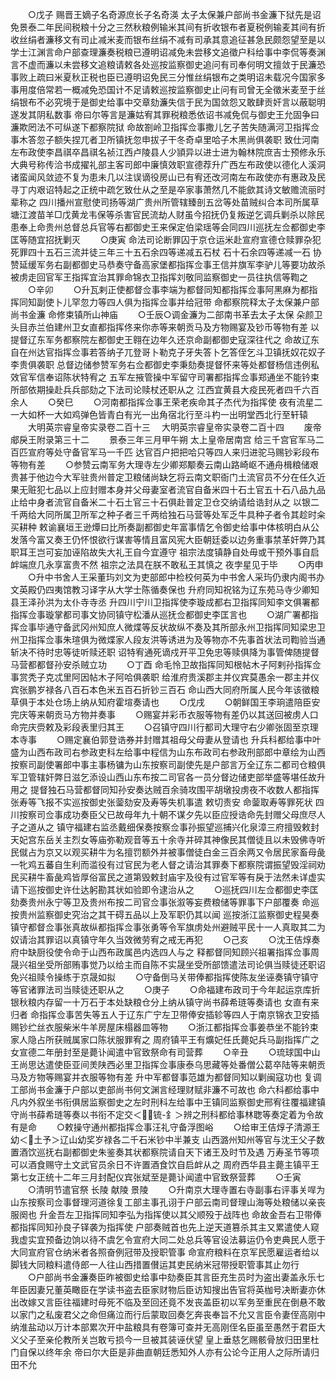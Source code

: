 <!-- { "loadSidebar": true } -->
　　○戊子  赐晋王嫡子名奇源庶长子名奇渶  太子太保兼户部尚书金濂下狱先是诏免景泰二年民间税粮十分之三然秋粮例输米其间有折收银布者夏税例输麦其间有折收丝绢者濂移文有司止减米麦而银布丝绢不减有司承其意追征甚急民颇怨望至是以学士江渊言命户部查理濂奏税粮已遵明诏减免未尝移文追徵户科给事中李侃等奏渊言不虚而濂以未尝移文追粮请敕各处巡按监察御史追问有司奉何明文擅敛于民濂恐事败上疏曰米夏秋正税也臣已遵明诏免民三分惟丝绢银布之类明诏未载况今国家多事用度倍常若一概减免恐国计不足请敕巡按监察御史止问有司曾无全徵米麦至于丝绢银布不必究境于是御史给事中交章劾濂失信于民为国敛怨又敢肆贡奸言以蔽聪明遂发其阴私数事  帝曰尔等言是濂姑宥其罪税粮悉依诏书减免侃与御史王允固争曰濂欺罔法不可纵遂下都察院狱  命故劄岭卫指挥佥事撒儿乞子苦失随满河卫指挥佥事木答忽子额失捏兀者卫所镇抚忽申拔子干冬奇卓里哈子木黑尚俱袭职  致仕河南左布政使李昌祺卒昌祺名祯江西卢陵县人少頴异以进士进为翰林院庶吉士预修永乐大典号称传洽书成擢礼部主客司郎中廉慎效职宣德荐升广西左布政使以德化人溪洞诸蛮闻风敛迹不复为患未几以注误谪役房山已有宥还改河南左布政使亦有惠政及民寻丁内艰诏特起之正统中疏乞致仕从之至是卒家事萧然几不能歛其诗文敏赡流丽时辈称之  四川播州宣慰使司扬等湖广贵州所管辖臻剖五岔等处苗贼纠合本司所属草塘江渡苗羊□戊黄龙韦保等杀害官民流劫人财虽今招抚仍复叛逆乞调兵剿杀以除民患奉上命贵州总督总兵官等右都御史王来保定伯梁瑶等会同四川巡抚左佥都御史李匡等随宜招抚剿灭
　　○庚寅  命法司论断罪囚于京仓运米赴宣府宣德仓赎罪杂犯死罪四十五石三流并徒三年三十五石余四等递减五石杖  石十石余四等递减一石  协赞延缓军务右副都御史马恭奏守备高家堡都指挥佥事王信并旗军李驴儿等要功故杀被虏走回官军王指挥宜治其罪命锦衣卫指挥刘敬同监察御史一员往执信等鞫之
　　○辛卯
　　○升瓦剌正使都督佥事李端为都督同知都指挥佥事阿黑麻为都指挥同知副使卜儿罕忽力等四人俱为指挥佥事并给冠带  命都察院释太子太保兼户部尚书金濂  命修束镇所山神庙
　　○壬辰○调金濂为二部南书革去太子太保  朵颜卫头目赤兰伯建州卫女直都指挥佟来你赤等来朝贡马及方物赐宴及钞币等物有差  以提督辽东军务都察院左都御史王翱在边年久还京命副都御史寇深往代之  命故辽东自在州达官指挥佥事若答纳子兀登哥卜勒克子牙失答卜乞答侄乞斗卫镇抚奴花奴子李贵俱袭职  总督边储参赞军务右佥都御史李秉劾奏提督怀来等处都督杨信违例私效官军信奉诏陈状特宥之  五军左掖管操中军留守司署都指挥佥事郑通坐不能钤束所部依期操赴兵兵部劾之下法司论赎杖还职从之  江西宜黄县大疫民死者四千六百余人
　　○癸巳
　　○河南都指挥佥事王荣老疾命其子杰代为指挥使  夜有流星二一大如杯一大如鸡弹色皆青白有光一出角宿北行至斗杓一出明堂西北行至轩辕
　　大明英宗睿皇帝实录卷二百十三
　大明英宗睿皇帝实录卷二百十四
　　废帝郕戾王附录第三十二
　　景泰三年三月甲午朔  太上皇帝居南宫  给三千宫官军马二百匹宣府等处守备官军马一千匹  达官百户把把哈只等四人来归进驼马赐钞彩段布等物有差
　　○参赞云南军务大理寺左少卿郑颙奏云南山路崎岖不通舟楫粮储艰贵甚于他边今大军驻贵州普定卫粮储尚缺乞将云南文职衙门土流官员不分在任久近果无赃犯七品以上应封赠本身并父母妻室者流官自备米四十石土官五十石八品九品止给中身者流官自备米二十石土官三十石俱赴普定卫仓交纳请给诰封从之  以银二千两给大同所属卫所军之种子者三千两给独石马营等处军乏牛具种子者令其趁时籴买耕种  敕谕襄垣王逊燂曰比所奏副都御史年富事情乞令御史给事中体核明白从公发落今富又奏王仍怀恨欲行谋害等情且富风宪大臣朝廷委以边务重事禁革奸弊乃其职耳王岂可妄加诬陷故失大礼王自今宜遵守  祖宗法度镇静自处毋或干预外事自启衅端庶几永享富贵不然  祖宗之法具在朕不敢私王其慎之  夜孛星见于毕
　　○丙申
　　○升中书舍人王采董玙刘文为吏部郎中检校何英为中书舍人采玙仍隶内阁书办文英殿仍四夷馆教习译字从大学士陈循奏保也  升府同知祝铭为辽东苑马寺少卿知县王泽孙洪为太仆寺寺丞  升四川宁川卫指挥使李璇成都右卫指挥同知李文俱署都指挥佥事璇掌都司事文协同镇守松潘从巡抚佥都御史李匡言也
　　○湖广署都指挥佥事毕通守备武冈州知庶人微煠等反状故纵不奏及其所部永州卫指挥同知梁忠卫州卫指挥佥事朱瑄俱为微煠家人段友洪等诱进为及等物亦不先事首状法司鞫验当通斩决不待时忠等徒听赎还职  诏特宥通死谪戍开平卫免忠等赎俱降为事管俾随提督马营都都督孙安杀贼立功
　　○丁酉  命毛怜卫故指挥同知根帖木子阿剌孙指挥佥事赏秃子克忒里阿因帖木子阿哈俱袭职  给淮府贵溪郡主并仪宾莫愚余一郡主并仪宾张鹏岁禄各八百石本色米五百石折钞三百石  命山西大同府所属人民今年该徵粮草俱于本处仓场上纳从知府霍塇奏请也
　　○戊戌
　　○朝鲜国王李珦遣陪臣安完庆等来朝贡马方物并奏事
　　○赐宴并彩币衣服等物有差仍以其送回被虏人口  命完庆赍敕及彩段表里归其王
　　○召镇守四川行都司大理守右少卿张固至京理本寺事
　　○赐定襄伯郭登诰券并封赠其祖母父母妻从登请也  升兵科都给事中叶盛为山西布政司右参政吏科左给事中程信为山东布政司右参政刑部郎中章绘为山西按察司副使署郎中事主事杨镛为山东按察司副使先是户部言万全辽东二都司仓粮俱军卫管辖奸弊日滋乞添设山西山东布按二司官各一员分督边储吏部举盛等堪任故升用之  提督独石马营都督同知孙安奏达贼百余骑攻围平胡墩投虏夜不收数人都指挥张寿等飞报不实巡按御史张蓥劾安及寿等失机事遣  敕切责安  命蓥取寿等罪死状  四川按察司佥事成功奏臣父已故母年九十朝不谋夕先以臣应授诰命先封赠父母庶尽人子之道从之  镇守福建右监丞戴细保奏按察佥事孙振望巡捕兴化泉漳三府擅毁敕封天妃宫东岳关主烈女等庙弥勒观音等五十余寺并碎其神像民其僧徒且以未毁佛寺听民僦占为京又以观买耕牛为名擅罚额外并被事僧徒白金三百余两又令居民家畜母彘一牝鸡五蕃自生利而滥役有过官民为老人督之请治其罪奏下都察院谓振望毁淫祠劝民买耕牛畜彘鸡皆厚俗富民之道第毁敕封庙宇及役有过官军等有戾于法然未详虚实请下巡按御史许仕达躬勘其状如验即令逮治从之
　　○巡抚四川左佥都御史李匡劾奏贵州永宁等卫及贵州布按二司官佥事张溆等妄费粮储等罪事下户部覆奏  命巡按贵州监察御史究治之其干碍五品以上及军职仍其以闻  巡按浙江监察御史程昊奏镇守都督佥事张真故纵都指挥佥事张勇等令军旗虏处州避贼平民十一人真取其二为奴请治其罪诏以真镇守年久当效微劳宥之戒无再犯
　　○己亥
　　○沈王佶焞奏府中缺厨役使令命于山西布政属邑内选四人与之  释都督同知顾兴祖署指挥佥事周晟兴祖坐受所部贿事觉乃以给主而自陈不实晟坐受所部馈遣法司论俱当赎徒还职诏免兴祖赎令操练于京晟如拟
　　○守备倒马关带俸都指挥使陈友坐诬奏镇守镇守等官诸罪法司当赎徒还职从之
　　○庚子
　　○命福建布政司于今年起运京库折银秋粮内存留一十万石于本处缺粮仓分上纳从镇守尚书薛希琏等奏请也  女直有来归者  命指挥佥事苦失等五人于辽东广宁左卫带俸安插轸等四人于南京锦衣卫安插赐钞纻丝衣服柴米牛羊房屋床榻器皿等物
　　○浙江都指挥佥事姜恭坐不能钤束家人隐占所获贼属家口陈状服罪宥之  周府镇平王有爌妃任氏薨妃兵马副指挥广之女宣德二年册封至是薨讣闻遣中官致祭命有司营葬
　　○辛丑
　　○琉球国中山王尚思达遣使臣亚间羙陕西必里卫指挥佥事康泰乌思藏等处番僧公葛卒陆等来朝贡马及方物等赐宴并衣服等物有差  升中军都督事范雄为都督同知以剿闽寇功也  复调工部尚书金濂于户部以吏部尚书何文渊言经理财赋非濂不可故也  命六科都给事中凡内外叙坐书衔俱居监察御史之左时刑科左给事中王镇同监察御史邢宥往覆福建镇守尚书薛希琏等奏以书衔不定交＜锍-釒＞辨之刑科都给事林聦等奏定着为令故有是命
　　○敕操守通州都指挥佥事汪礼守备浮图峪
　　○给审王佶焞子清源王幼＜土予＞辽山幼奖岁禄各二千石米钞中半兼支  山西潞州知州等官与沈王父子数置酒饮巡抚右副都御史朱鉴奏其状都察院请自天下诸王及时节及遇  万寿圣节等项可以酒食赐守土文武官员余日不许置酒食饮自启衅从之  周府西华县主薨主镇平王第七女正统十二年三月封配仪宾张斌至是薨讣闻遣中官致祭营葬
　　○壬寅
　　○清明节遣官祭  长陵  献陵  景陵
　　○升南京大理寺置右寺副事右评事关哻为山东按察司佥事督理河道徐复工部主事孔诩于户部云南司督理山海等处粮储以亲丧服阕也  升金吾左卫指挥同知李弘为指挥使以其父顺殁于战阵也  命故金吾右卫带俸都指挥同知孙良子铎袭为指挥使  户部奏贼首也先上逆天道篡杀其主又累遣使人窥我虚实宜预备边饷以待不虞乞令宣府大同二处总兵等官设法募运仍令吏典民人愿于大同宣府官仓纳米者各照奋例冠带及授职管事  命宣府粮料在京军民愿雇运者给以脚钱大同粮料遣侍郎一人往山西措置儧运其吏民纳米冠带授职管事其止勿行
　　○户部尚书金濂奏臣昨被御史给事中劾奏臣其言臣充生员时为盗出妻盖永乐七年臣因妻兄董英瞰臣在学读书盗去臣家财物后臣访知搜出告官将英枷号决断妻亦休出改嫁又言臣往福建时母死不临及至回还竟不发丧盖臣初以军务至重民在倒悬不敢以家门之私废君父之命但痛泣而行后蒙取回奏乞奔丧奉旨不允又言臣令妻侄高刚中纳淮盐动以万计本部累次开中盐粮具有卷簿可查并无高刚侄名臣虽至愚然于君臣大义父子至亲伦教所关岂敢亏损今一旦被其装诬伏望  皇上垂慈乞赐骸骨放归田里杜门自保以终年余  帝曰尔大臣是非曲直朝廷悉知外人亦有公论今正用人之际所请归田不允
